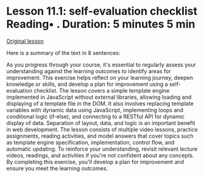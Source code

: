# Lesson 11.1: self-evaluation checklist Reading• . Duration: 5 minutes 5 min

[Original lesson](https://www.coursera.org/learn/uol-web-development/supplement/4IJRJ/lesson-11-1-self-evaluation-checklist)

Here is a summary of the text in 8 sentences:

As you progress through your course, it's essential to regularly assess your understanding against the learning outcomes to identify areas for improvement. This exercise helps reflect on your learning journey, deepen knowledge or skills, and develop a plan for improvement using a self-evaluation checklist. The lesson covers a simple template engine implemented in JavaScript without external libraries, allowing loading and displaying of a template file in the DOM. It also involves replacing template variables with dynamic data using JavaScript, implementing loops and conditional logic (if-else), and connecting to a RESTful API for dynamic display of data. Separation of layout, data, and logic is an important benefit in web development. The lesson consists of multiple video lessons, practice assignments, reading activities, and model answers that cover topics such as template engine specification, implementation, control flow, and automatic updating. To reinforce your understanding, revisit relevant lecture videos, readings, and activities if you're not confident about any concepts. By completing this exercise, you'll develop a plan for improvement and ensure you meet the learning outcomes.

